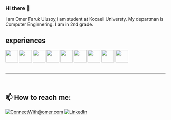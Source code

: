 ### Hi there 👋
I am Omer Faruk Ulusoy,i am student at Kocaeli Universty. My departman is Computer Enginnering.
I am in 2nd grade.
## experiences
<div style="display=flex;justify-content=center">
<img width=40 src="https://unpkg.com/simple-icons@v6/icons/c.svg" align="left" />
<img width=40 src="https://unpkg.com/simple-icons@v6/icons/java.svg" align="left" />
<img width=40 src="https://unpkg.com/simple-icons@v6/icons/html5.svg" align="left"/>
<img width=40 src="https://unpkg.com/simple-icons@v6/icons/css3.svg" align="left"/>
<img width=40 src="https://unpkg.com/simple-icons@v6/icons/mysql.svg" align="left"/>
<img width=40 src="https://unpkg.com/simple-icons@v6/icons/bootstrap.svg" align="left"/>
<img width=40 src="https://www.svgrepo.com/show/331370/docker.svg"/>
<img width=40 src="https://www.svgrepo.com/show/355081/js.svg"/>
<img width=40 src="https://www.svgrepo.com/show/373547/db.svg"/>
</div>
<br>
<hr>
<br>
<h2>📫 How to reach me:</h2>

<a href="mailto:ulusoyomerfaruk29@gmail.com">![ConnectWith@omer.com](https://img.shields.io/badge/Gmail-D14836?style=for-the-badge&logo=gmail&logoColor=white)</a> <a href="https://www.linkedin.com/in/%C3%B6mer-faruk-ulusoy-540321228/">![LinkedIn](https://img.shields.io/badge/LinkedIn-0077B5?style=for-the-badge&logo=linkedin&logoColor=white)</a>
<!--
**omerulusoy41/omerulusoy41** is a ✨ _special_ ✨ repository because its `README.md` (this file) appears on your GitHub profile.

Here are some ideas to get you started:

- 🔭 I’m currently working on ...
- 🌱 I’m currently learning ...
- 👯 I’m looking to collaborate on ...
- 🤔 I’m looking for help with ...
- 💬 Ask me about ...
- 📫 How to reach me: ...
- 😄 Pronouns: ...
- ⚡ Fun fact: ...
-->
